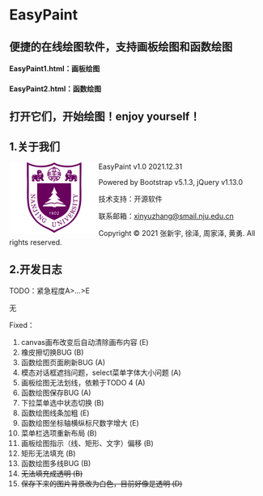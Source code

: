 # EasyPaint
## 便捷的在线绘图软件，支持画板绘图和函数绘图
#### EasyPaint1.html：画板绘图
#### EasyPaint2.html：函数绘图
## 打开它们，开始绘图！enjoy yourself！

## 1.关于我们
<img align="left" src="images/NJU.png" width = "35%" height = "35%"/>

EasyPaint v1.0 2021.12.31 

Powered by Bootstrap v5.1.3, jQuery v1.13.0 

技术支持：开源软件 

联系邮箱：xinyuzhang@smail.nju.edu.cn 

Copyright © 2021 张新宇, 徐泽, 周家泽, 黄勇. All rights reserved.

## 2.开发日志

TODO：紧急程度A>...>E 

无

Fixed：
1. canvas画布改变后自动清除画布内容 (E)
2. 橡皮擦切换BUG (B)
3. 函数绘图页面刷新BUG (A)
4. 模态对话框遮挡问题，select菜单字体大小问题 (A)
5. 画板绘图无法划线，依赖于TODO 4 (A)
6. 函数绘图保存BUG (A)
7. 下拉菜单选中状态切换 (B)
8. 函数绘图线条加粗 (E)
9. 函数绘图坐标轴横纵标尺数字增大 (E)
10. 菜单栏选项重新布局 (B)
11. 画板绘图指示（线、矩形、文字）偏移 (B)
12. 矩形无法填充 (B)
13. 函数绘图多线BUG (B)
14. ~~无法填充成透明 (B)~~
15. ~~保存下来的图片背景改为白色，目前好像是透明 (D)~~